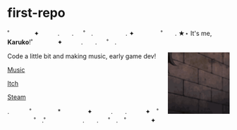 # first-repo
˚　　　　✦　　　.　　. 　 ˚　.　　　　　 . ✦　　　 　˚　　. ★⋆  It's me, **Karuko**!˚　　　　✦　　　.　　. 　 ˚　.　　　　 


<img align="right" width="140" height="140" src="https://github.com/Nawkaruko/First-Repo/blob/main/assets/raphtalia.gif">


Code a little bit and making music, early game dev! 

[Music](https://band.link/Nawkaruko)

[Itch](https://nawkaruko.itch.io/)

[Steam](https://steamcommunity.com/id/nawkaruko)

.   　　˚　　 　　*　　 　　✦　　　.　　.　　　✦　˚ 　　　　 ˚　.˚　　　　　　.　　. 　 ˚　.　˚　　　　✦　　　
